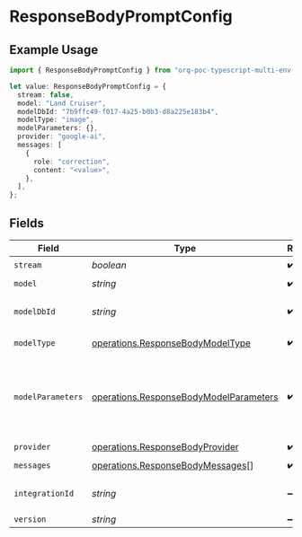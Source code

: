 # ResponseBodyPromptConfig

## Example Usage

```typescript
import { ResponseBodyPromptConfig } from "orq-poc-typescript-multi-env-version/models/operations";

let value: ResponseBodyPromptConfig = {
  stream: false,
  model: "Land Cruiser",
  modelDbId: "7b9ffc49-f017-4a25-b0b3-d8a225e183b4",
  modelType: "image",
  modelParameters: {},
  provider: "google-ai",
  messages: [
    {
      role: "correction",
      content: "<value>",
    },
  ],
};
```

## Fields

| Field                                                                                            | Type                                                                                             | Required                                                                                         | Description                                                                                      |
| ------------------------------------------------------------------------------------------------ | ------------------------------------------------------------------------------------------------ | ------------------------------------------------------------------------------------------------ | ------------------------------------------------------------------------------------------------ |
| `stream`                                                                                         | *boolean*                                                                                        | :heavy_check_mark:                                                                               | N/A                                                                                              |
| `model`                                                                                          | *string*                                                                                         | :heavy_check_mark:                                                                               | N/A                                                                                              |
| `modelDbId`                                                                                      | *string*                                                                                         | :heavy_check_mark:                                                                               | The id of the resource                                                                           |
| `modelType`                                                                                      | [operations.ResponseBodyModelType](../../models/operations/responsebodymodeltype.md)             | :heavy_check_mark:                                                                               | The type of the model                                                                            |
| `modelParameters`                                                                                | [operations.ResponseBodyModelParameters](../../models/operations/responsebodymodelparameters.md) | :heavy_check_mark:                                                                               | Model Parameters: Not all parameters apply to every model                                        |
| `provider`                                                                                       | [operations.ResponseBodyProvider](../../models/operations/responsebodyprovider.md)               | :heavy_check_mark:                                                                               | N/A                                                                                              |
| `messages`                                                                                       | [operations.ResponseBodyMessages](../../models/operations/responsebodymessages.md)[]             | :heavy_check_mark:                                                                               | N/A                                                                                              |
| `integrationId`                                                                                  | *string*                                                                                         | :heavy_minus_sign:                                                                               | The id of the resource                                                                           |
| `version`                                                                                        | *string*                                                                                         | :heavy_minus_sign:                                                                               | N/A                                                                                              |